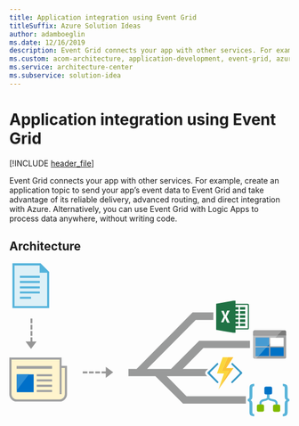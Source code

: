 ```yaml
---
title: Application integration using Event Grid
titleSuffix: Azure Solution Ideas
author: adamboeglin
ms.date: 12/16/2019
description: Event Grid connects your app with other services. For example, create an application topic to send your app’s event data to Event Grid and take advantage of its reliable delivery, advanced routing, and direct integration with Azure. Alternatively, you can use Event Grid with Logic Apps to process data anywhere, without writing code.
ms.custom: acom-architecture, application-development, event-grid, azure, 'https://azure.microsoft.com/solutions/architecture/application-integration-using-event-grid/'
ms.service: architecture-center
ms.subservice: solution-idea
---
```


# Application integration using Event Grid

[!INCLUDE [header_file](../header.md)]

Event Grid connects your app with other services. For example, create an application topic to send your app’s event data to Event Grid and take advantage of its reliable delivery, advanced routing, and direct integration with Azure. Alternatively, you can use Event Grid with Logic Apps to process data anywhere, without writing code.

## Architecture

<!-- markdownlint-disable MD033 -->
<!-- cSpell:ignore viewbox segoe semibold dasharray linecap miterlimit tspan evenodd -->

<svg class="architecture-diagram" aria-labelledby="application-integration-using-event-grid" height="441" viewbox="0 0 268 147"  xmlns="http://www.w3.org/2000/svg">
    <path d="M48.213 130.917H7.412a6.266 6.266 0 01-6.266-6.267v-33.4h47.917v7.5l5.417.083v25.817a6.267 6.267 0 01-6.267 6.267" fill="#FFF4CD"/>
    <path fill="#DDF0F7" d="M36.662 41.862H3.812V1.126h25.5l7.35 7.75z"/>
    <path d="M248.61 127.67v-3.983h-1.993v3.983c0 .717-.637 1.354-1.673 1.673l-2.709.557c-1.832.558-3.106 1.992-3.106 3.585v4.541h1.991v-4.54c0-.717.637-1.355 1.674-1.673l2.708-.638a3.85 3.85 0 003.107-3.505" fill="#59B4D9"/>
    <path d="M243.51 140.098v-3.665a1.599 1.599 0 00-1.593-1.593h-3.664a1.599 1.599 0 00-1.594 1.593v3.665a1.6 1.6 0 001.594 1.594h3.664a1.6 1.6 0 001.594-1.594" fill="#7FBA00"/>
    <path d="M246.379 127.67v-3.983h1.99v3.983c0 .717.639 1.354 1.674 1.673l3.347.717c1.832.557 3.106 1.992 3.106 3.585v4.541h-1.991v-4.54c0-.718-.638-1.356-1.674-1.674l-3.346-.717c-1.832-.558-3.106-1.992-3.106-3.585" fill="#59B4D9"/>
    <path d="M252.114 140.257v-3.664a1.6 1.6 0 011.594-1.594h3.664a1.6 1.6 0 011.594 1.594v3.664a1.6 1.6 0 01-1.594 1.594h-3.664a1.6 1.6 0 01-1.594-1.594" fill="#7FBA00"/>
    <path fill="#59B4D9" d="M246.379 127.511h2.23v-3.824h-2.23z"/>
    <path d="M249.644 117.791h-4.221a1.599 1.599 0 00-1.594 1.594v4.221a1.599 1.599 0 001.594 1.594h4.221a1.6 1.6 0 001.594-1.594v-4.22a1.6 1.6 0 00-1.594-1.595zm-3.584 5.18h2.947v-2.949h-2.947v2.948z" fill="#0072C6"/>
    <path d="M234.19 146.072a5.897 5.897 0 01-3.585-.876c-.718-.637-1.036-1.672-1.036-3.186v-8.285c0-1.355-.558-2.071-1.673-2.071v-2.071c1.115 0 1.673-.719 1.673-2.153v-8.126c0-1.513.319-2.627 1.036-3.266.716-.636 1.912-.876 3.585-.876v2.072c-1.196 0-1.833.638-1.833 1.99v7.968c0 1.832-.558 2.948-1.752 3.426 1.115.477 1.752 1.594 1.752 3.425v7.886c-.032.56.106 1.118.399 1.595.363.345.855.52 1.353.477l.08 2.071zM261.435 115.162a5.904 5.904 0 013.586.876c.716.638 1.036 1.673 1.036 3.186v8.287c0 1.353.558 2.071 1.672 2.071v2.071c-1.114 0-1.672.717-1.672 2.151v8.046c0 1.514-.32 2.63-1.036 3.267-.718.637-1.913.955-3.586.955v-2.07c1.195 0 1.832-.638 1.832-1.992v-7.967c0-1.832.558-2.947 1.754-3.426-1.115-.477-1.754-1.593-1.754-3.426v-7.886a2.74 2.74 0 00-.397-1.594 1.756 1.756 0 00-1.355-.478l-.08-2.07z" fill="#59B4D9"/>
    <path d="M248.334 79.291h-1.757l-1.048 1.133h2.805v8.183H237.96l-2.154 2.33h-1.385a1.263 1.263 0 01-1.259-1.259v.126c0 .63.503 1.196 1.133 1.196h29.147c.63 0 1.197-.504 1.197-1.196V68.241l-7.853.027-8.452 9.124v1.9z" fill="#A0A1A2"/>
    <path d="M264.639 68.903v-3.589c0-.628-.504-1.195-1.196-1.195h-2.833l-4.425 4.784h8.454zM234.42 64.118h-.125c-.63 0-1.133.567-1.133 1.196v.064c0-.693.567-1.26 1.259-1.26" fill="#7A7A7A"/>
    <path fill="#0072C6" d="M248.334 77.392l-1.757 1.899h1.757zM248.334 80.424h-2.805l-7.569 8.184h10.374z"/>
    <path fill="#FFF" d="M233.162 68.903v.063h22.964l.058-.063z"/>
    <path d="M233.162 69.974v19.704c0 .692.566 1.26 1.26 1.26h1.384l2.154-2.33h-2.469v-8.184h10.038l1.048-1.133h-11.086v-8.184h12.843v6.285l7.792-8.426h-22.964v1.008z" fill="#A0A1A2"/>
    <path d="M233.162 69.974v19.704c0 .692.566 1.26 1.26 1.26h1.384l2.154-2.33h-2.469v-8.184h10.038l1.048-1.133h-11.086v-8.184h12.843v6.285l8.61-9.31-23.782-.103v1.995z" fill="#BBBCBD"/>
    <path d="M260.61 64.118H234.42c-.693 0-1.259.567-1.259 1.26v3.525h23.022l4.425-4.785z" fill="#7A7A7A"/>
    <path d="M260.61 64.118H234.42c-.693 0-1.259.567-1.259 1.26v3.525h23.022l4.425-4.785z" fill="#9F9F9F"/>
    <path fill="#0072C6" d="M248.334 71.107h-12.843v8.185h11.086l1.757-1.9z"/>
    <path fill="#479BD2" d="M248.334 71.107h-12.843v8.185h11.086l1.757-1.9z"/>
    <path fill="#0072C6" d="M235.491 80.424v8.184h2.47l7.568-8.184z"/>
    <path fill="#479BD2" d="M235.491 80.424v8.184h2.47l7.568-8.184z"/>
    <path fill="#FFF" d="M249.467 79.292h12.779v-8.185h-12.779z"/>
    <path fill="#0072C6" d="M249.467 88.608h12.779v-8.184h-12.779z"/>
    <path d="M213.685 95.533a.82.82 0 00-1.147 0 .792.792 0 000 1.2l7.557 7.402a.883.883 0 010 1.2l-7.715 7.66a.885.885 0 000 1.2.872.872 0 001.147 0l8.968-8.862a.944.944 0 000-1.198l-8.81-8.602z" fill="#3999C6"/>
    <path d="M230.063 80.917v-6.834H181.48l-26.873 26.792h-22.931l46.554-46.75h16.833v-7.18h-19.875l-53.504 53.93h-7.799v6.875h25.77L166.062 134h60.083v-7h-56.75l-18.869-19.25h38.63l-1.007-.994-.072-.072-.065-.079a2.95 2.95 0 010-3.742l.07-.084.077-.076 1.873-1.828h-24.187l19.635-19.958h44.583z" fill="#999A9A"/>
    <path d="M199.666 112.995l-7.557-7.66a.887.887 0 010-1.2l7.403-7.403a.794.794 0 000-1.199.816.816 0 00-1.147 0l-8.809 8.602a.941.941 0 000 1.198l.881.872 8.083 7.99a.866.866 0 001.146 0 .883.883 0 000-1.2" fill="#3999C6"/>
    <path fill="#FCD116" d="M199.981 120.494l-.002.005.001-.002h.001z"/>
    <path fill="#FF8C00" d="M199.98 120.497v.003l.002-.003zM199.981 120.497z"/>
    <path fill="#FCD116" d="M207.38 100.121v.001h6.983z"/>
    <path fill="#FBD63C" d="M199.981 120.497l9.9-17.874-6.67-.05 5.628-12.823h-4.847l-5.473 15.427 6.672.051-5.21 15.266z"/>
    <path fill="#FF8C00" d="M207.38 100.121l6.776-10.37h-.001l-6.775 10.37zM214.363 100.122l-14.382 20.375 14.383-20.375z"/>
    <path fill="#FAC336" d="M209.882 102.623l-9.9 17.874 14.38-20.375h-6.982l6.775-10.372h-5.315l-5.63 12.822z"/>
    <path d="M227.977 62.131H216.23v-2.136h2.848v-2.49h-2.848V56.08h2.848v-2.492h-2.848v-1.423h2.848v-2.492h-2.848V48.25h2.848v-2.49h-2.848v-1.425h2.848v-2.49h-2.848v-2.137h11.746v22.424zm-19.765-5.464c-.605-1.484-1.342-2.919-1.776-4.47-.484 1.445-1.175 2.808-1.73 4.225a86.771 86.771 0 01-2.338-.075c.914-1.79 1.797-3.595 2.74-5.374-.801-1.834-1.68-3.63-2.506-5.453.783-.047 1.566-.093 2.35-.136.53 1.392 1.11 2.766 1.548 4.193.47-1.512 1.17-2.936 1.773-4.399.804-.058 1.612-.108 2.42-.147a700.386 700.386 0 01-2.872 5.834c.978 1.994 1.978 3.973 2.96 5.966-.857-.05-1.711-.103-2.57-.164zm20.836 2.634c-.003-6.175-.01-12.35.008-18.529-.025-.606.018-1.275-.35-1.802-.522-.36-1.184-.317-1.786-.342-3.563.02-7.126.011-10.69.011v-2.848h-2.113c-5.46.965-10.923 1.902-16.387 2.852v24.912c5.432.95 10.866 1.861 16.29 2.847h2.21V63.2c3.692-.007 7.384.01 11.07 0 .595-.025 1.486-.043 1.628-.783.217-1.02.103-2.079.12-3.115z" fill="#207245"/>
    <path fill="#207245" d="M220.502 44.334h4.983v-2.491h-4.983zM220.502 48.249h4.983v-2.491h-4.983zM220.502 52.165h4.983v-2.492h-4.983zM220.502 56.08h4.983v-2.492h-4.983zM220.502 59.995h4.983v-2.491h-4.983z"/>
    <path fill="#A0A1A2" d="M6.938 100.75h33.875v-2.625H6.938zM26.188 107.938h14.625v-2.016H26.188zM26.188 112.875h14.625v-2.016H26.188zM26.188 118h14.625v-2.016H26.188zM26.188 123h14.625v-2.016H26.188z"/>
    <path fill="#0070C9" d="M7.125 123.063H23.25v-17H7.125z"/>
    <path fill="#2C8DD4" d="M7.125 106.063v15.249l11.519-15.25z"/>
    <path d="M53.08 124.908a5.064 5.064 0 01-5.065 5.064H7.11a5.064 5.064 0 01-5.064-5.064V91.974h46.016v32.963h1.875v-25h3.142v24.971zm-3.143-26.915v-7.93H0v34.89a7.109 7.109 0 007.11 7.11h40.906a7.11 7.11 0 007.11-7.11V97.993h-5.189z" fill="#A0A1A2"/>
    <path d="M36.145 41H4.938V2.08H29V9h7.145v32zM29.813 0H2.947v42.75h35.117V8.188L29.813 0z" fill="#54B3DB"/>
    <path fill="#54B3DB" d="M10.063 13.938h19.062v-1.937H10.063zM10.063 18.875h19.062v-1.937H10.063zM10.063 24h19.062v-1.937H10.063zM10.063 28.875h19.062v-1.937H10.063zM10.062 33.938H20.75v-1.937H10.062z"/>
    <path fill="#969696" d="M22.046 74.723V70.75h-1.801v3.973h-4.723l5.236 7.066 5.235-7.066zM20.245 57.25h1.801v-4.5h-1.801zM20.245 63.25h1.801v-4.5h-1.801zM20.245 69.25h1.801v-4.5h-1.801zM99.291 104.131l-7.067-5.235v4.454h-4.079v1.801h4.079v4.215zM70.146 105.151h4.5v-1.801h-4.5zM76.146 105.151h4.5v-1.801h-4.5zM82.146 105.151h4.5v-1.801h-4.5z"/>
</svg>
